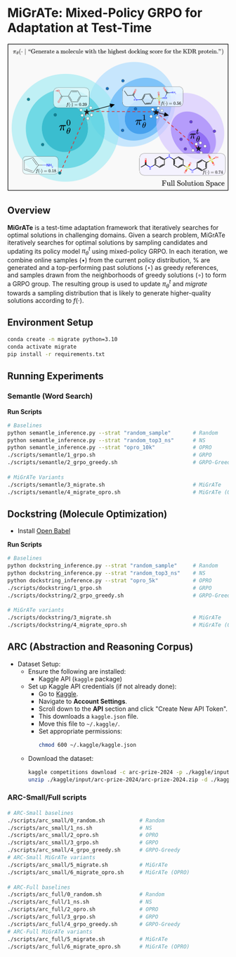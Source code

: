 # MiGrATe: Mixed-Policy GRPO for Adaptation at Test-Time
![banner](figs/banner.png)

## Overview
**MiGrATe** is a test-time adaptation framework that iteratively searches for optimal solutions in challenging domains. Given a search problem, MiGrATe iteratively searches for optimal solutions by sampling candidates and updating its policy model $\pi_\theta^t$ using mixed-policy GRPO.
    In each iteration, we combine online samples ($\bullet$) from the current policy distribution,
    % are generated and a 
    top-performing past solutions ($\star$) as greedy references,
    and samples drawn from the neighborhoods of greedy solutions ($\circ$) to form a GRPO group. 
    The resulting group is used to update $\pi_\theta^t$ and *migrate* towards a sampling distribution that is likely to generate higher-quality solutions according to $f(\cdot)$.

## Environment Setup
```bash
conda create -n migrate python=3.10
conda activate migrate  
pip install -r requirements.txt
```

## Running Experiments

### Semantle (Word Search)
**Run Scripts**
```bash
# Baselines
python semantle_inference.py --strat "random_sample"       # Random
python semantle_inference.py --strat "random_top3_ns"      # NS
python semantle_inference.py --strat "opro_10k"            # OPRO
./scripts/semantle/1_grpo.sh                               # GRPO
./scripts/semantle/2_grpo_greedy.sh                        # GRPO-Greedy

# MiGrATe Variants
./scripts/semantle/3_migrate.sh                            # MiGrATe
./scripts/semantle/4_migrate_opro.sh                       # MiGrATe (OPRO)
```


## Dockstring (Molecule Optimization)
- Install [Open Babel](https://openbabel.org/docs/Installation/install.html)

**Run Scripts**
```bash
# Baselines
python dockstring_inference.py --strat "random_sample"     # Random
python dockstring_inference.py --strat "random_top3_ns"    # NS
python dockstring_inference.py --strat "opro_5k"           # OPRO
./scripts/dockstring/1_grpo.sh                             # GRPO
./scripts/dockstring/2_grpo_greedy.sh                      # GRPO-Greedy

# MiGrATe variants
./scripts/dockstring/3_migrate.sh                          # MiGrATe
./scripts/dockstring/4_migrate_opro.sh                     # MiGrATe (OPRO)
```

## ARC (Abstraction and Reasoning Corpus)
- Dataset Setup:  
    - Ensure the following are installed:
      - Kaggle API (`kaggle` package)
    - Set up Kaggle API credentials (if not already done):
      - Go to [Kaggle](https://www.kaggle.com/).
      - Navigate to **Account Settings**.
      - Scroll down to the **API** section and click "Create New API Token".
      - This downloads a `kaggle.json` file.
      - Move this file to `~/.kaggle/`.
      - Set appropriate permissions:
        ```bash
        chmod 600 ~/.kaggle/kaggle.json
        ```
    - Download the dataset:
       ```bash
       kaggle competitions download -c arc-prize-2024 -p ./kaggle/input/arc-prize-2024
       unzip ./kaggle/input/arc-prize-2024/arc-prize-2024.zip -d ./kaggle/input/arc-prize-2024/
       ```
       
### ARC-Small/Full scripts
```bash
# ARC-Small baselines
./scripts/arc_small/0_random.sh           # Random
./scripts/arc_small/1_ns.sh               # NS
./scripts/arc_small/2_opro.sh             # OPRO
./scripts/arc_small/3_grpo.sh             # GRPO
./scripts/arc_small/4_grpo_greedy.sh      # GRPO-Greedy
# ARC-Small MiGrATe variants
./scripts/arc_small/5_migrate.sh          # MiGrATe
./scripts/arc_small/6_migrate_opro.sh     # MiGrATe (OPRO)

# ARC-Full baselines
./scripts/arc_full/0_random.sh            # Random
./scripts/arc_full/1_ns.sh                # NS
./scripts/arc_full/2_opro.sh              # OPRO
./scripts/arc_full/3_grpo.sh              # GRPO
./scripts/arc_full/4_grpo_greedy.sh       # GRPO-Greedy
# ARC-Full MiGrATe variants
./scripts/arc_full/5_migrate.sh           # MiGrATe
./scripts/arc_full/6_migrate_opro.sh      # MiGrATe (OPRO)
```
